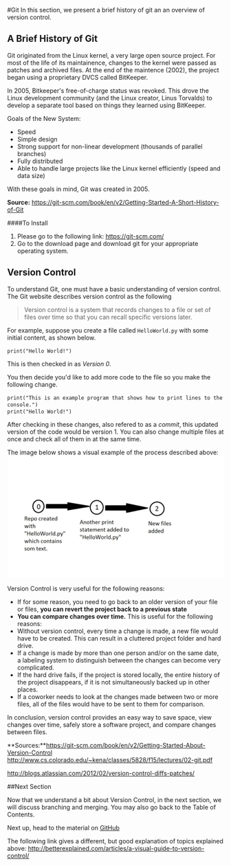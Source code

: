 #Git
In this section, we present a brief history of git an an overview of version control. 

## A Brief History of Git 
Git originated from the Linux kernel, a very large open source project. For most of the life of its maintainence, changes to the kernel were passed as patches and archived files. At the end of the maintence (2002), the project began using a proprietary DVCS called BitKeeper. 

In 2005, Bitkeeper's free-of-charge status was revoked. This drove the Linux development community (and the Linux creator, Linus Torvalds) to develop a separate tool based on things they learned using BitKeeper. 

Goals of the New System: 
* Speed
* Simple design
* Strong support for non-linear development (thousands of parallel branches)
* Fully distributed
* Able to handle large projects like the Linux kernel efficiently (speed and data size)

With these goals in mind, Git was created in 2005. 

**Source:** https://git-scm.com/book/en/v2/Getting-Started-A-Short-History-of-Git

####To Install
1. Please go to the following link: https://git-scm.com/
2. Go to the download page and download git for your appropriate operating system.

## Version Control 

To understand Git, one must have a basic understanding of version control. The Git website describes version control as the following 
> Version control is a system that records changes to a file or set of files over time so that you can recall specific versions later. 

For example, suppose you create a file called `HelloWorld.py` with some initial content, as shown below. 

```
print("Hello World!")
```

This is then checked in as *Version 0*. 

You then decide you'd like to add more code to the file so you make the following change. 

```
print("This is an example program that shows how to print lines to the console.")
print("Hello World!")
```

After checking in these changes, also refered to as a *commit*, this updated version of the code would be version 1. You can also change multiple files at once and check all of them in at the same time. 

The image below shows a visual example of the process described above: 
![Commit!](https://github.com/peemin/CSCI-5828-Git-and-Github/blob/mw-branch/Commits.jpg "Image depicting a version control example")

Version Control is very useful for the following reasons: 
* If for some reason, you need to go back to an older version of your file or files, **you can revert the project back to a previous state**
* **You can compare changes over time.**  This is useful for the following reasons: 
 * Without version control, every time a change is made, a new file would have to be created. This can result in a cluttered project folder and hard drive. 
 * If a change is made by more than one person and/or on the same date, a labeling system to distinguish between the changes can become very complicated. 
 * If the hard drive fails, if the project is stored locally, the entire history of the project disappears, if it is not simultaneously backed up in other places. 
 * If a coworker needs to look at the changes made between two or more files, all of the files would have to be sent to them for comparison. 

In conclusion, version control provides an easy way to save space, view changes over time, safely store a software project, and compare changes between files. 

**Sources:**https://git-scm.com/book/en/v2/Getting-Started-About-Version-Control
http://www.cs.colorado.edu/~kena/classes/5828/f15/lectures/02-git.pdf

http://blogs.atlassian.com/2012/02/version-control-diffs-patches/

##Next Section

Now that we understand a bit about Version Control, in the next section, we will discuss branching and merging. 
You may also go back to the Table of Contents. 

Next up, head to the material on [GitHub](https://github.com/kenbod/markdown_github_01/blob/master/GitHub.md) 

The following link gives a different, but good explanation of topics explained above: 
http://betterexplained.com/articles/a-visual-guide-to-version-control/
